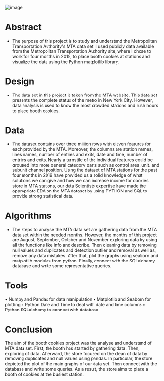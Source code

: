 ![image](https://user-images.githubusercontent.com/67028272/136703085-504eae14-6646-4ed4-9130-80be7a0416eb.png)


# Abstract

* The purpose of this project is to study and understand the Metropolitan Transportation Authority's MTA data set. I used publicly data available from the Metropolitan Transportation Authority site, where I chose to work for four months in 2019, to place booth cookies at stations and visualize the data using the Python matplotlib library.


# Design 

* The data set in this project is taken from the MTA website. This data set presents the complete status of the metro in New York City. However, data analysis is used to know the most crowded stations and rush hours to place booth cookies.


# Data
* The dataset contains over three million rows with eleven features for each provided by the MTA. Moreover, the columns are station names, lines names, number of entries and exits, date and time, number of entries and exits. Nearly a turnstile of the individual features could be grouped into more general category parts such as control area, unit, and subunit channel position. Using the dataset of MTA stations for the past four months in 2019 have provided us a solid knowledge of what solutions we can give and how we can increase income for cookies store in MTA stations, our data Scientists expertise have made the appropriate EDA on the MTA dataset by using PYTHON and SQL to provide strong statistical data. 




# Algorithms

* The steps to analyse the MTA data set are gathering data from the MTA data set within the needed months. However, the months of this project are August, September, October and November exploring data by using all the functions like info and describe. Then cleaning data by removing null values and duplicates and detection outlier and removal as well as, remove any data mistakes. After that, plot the graphs using seaborn and matplotlib modules from python. Finally, connect with the SQLalchemy database and write some representative queries.


# Tools
•	Numpy and Pandas for data manipulation
•	Matplotlib and Seaborn for plotting
•	Python Date and Time to deal with date and time columns
•	Python SQLalchemy to connect with database

# Conclusion 

The aim of the booth cookies project was the analyse and understand of MTA data set. First, the booth has started by gathering data. Then, exploring of data. Afterward, the store focused on the clean of data by removing duplicates and null values using pandas. In particular, the store depicted the plot of the main graphs of our data set. Then connect with the database and write some queries. As a result, the store aims to place a booth of cookies at the busiest station.


